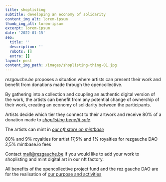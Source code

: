 ```yaml
---
title: shoplisting
subtitle: developing an economy of solidarity
content_img_alt: lorem-ipsum
thumb_img_alt: lorem-ipsum
excerpt: lorem-ipsum
date: '2022-01-15'
seo:
  title: ''
  description: ''
  robots: []
  extra: []
layout: post
content_img_path: /images/shoplisting-thing-01.jpg
---
```

*rezgauche.be* proposes a situation where artists can present their work and benefit from donations made through the opencollective.

By gathering into a collection and coupling an authentic digital version of the work, the artists can benefit from any potential change of ownership of their work, creating an economy of solidarity between the participants.

Artists decide which tier they connect to their artwork and receive 80% of a donation made to [*shoplisting benefit sale*](https://opencollective.com/shoplisting).

The artists can mint in [*our nft store on mintbase*](https://www.mintbase.io/store/rezgauche.mintbase1.near)

80% and 9% royalties for artist
17,5% and 1% royalties for rezgauche DAO 
2,5% mintbase.io fees


Contact mail@rezgauche.be if you would like to add your work to shoplisting and mint digital art in our nft factory.

All benefits of the opencollective project fund and the rez gauche DAO are for the realisation of [our purpose and activities](/about)

